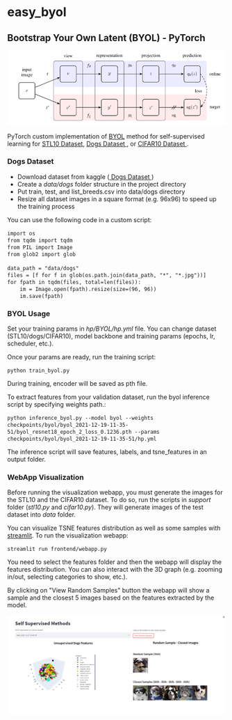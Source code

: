 # **easy_byol**

## **Bootstrap Your Own Latent (BYOL) - PyTorch**

<p align="center">
    <img src="static/byol_diagram.png" width="600px"></img>
</p>

PyTorch custom implementation of <a href="https://arxiv.org/abs/2006.07733">BYOL</a> method for self-supervised learning for <a href="https://cs.stanford.edu/~acoates/stl10/"> STL10 Dataset</a>, <a href="https://www.kaggle.com/michaelfumery/unlabeled-stanford-dags-dataset"> Dogs Dataset </a>, or <a href="https://www.cs.toronto.edu/~kriz/cifar.html"> CIFAR10 Dataset </a>.


### **Dogs Dataset**

* Download dataset from kaggle (<a href="https://www.kaggle.com/michaelfumery/unlabeled-stanford-dags-dataset"> Dogs Dataset </a>)
* Create a *data/dogs* folder structure in the project directory
* Put train, test, and list_breeds.csv into data/dogs directory
* Resize all dataset images in a square format (e.g. 96x96) to speed up the training process

You can use the following code in a custom script:
```
import os
from tqdm import tqdm
from PIL import Image
from glob2 import glob

data_path = "data/dogs"
files = [f for f in glob(os.path.join(data_path, "*", "*.jpg"))]
for fpath in tqdm(files, total=len(files)):
    im = Image.open(fpath).resize(size=(96, 96))
    im.save(fpath)
```


### **BYOL Usage**

Set your training params in *hp/BYOL/hp.yml* file. You can change dataset (STL10/dogs/CIFAR10), model backbone and training params (epochs, lr, scheduler, etc.). 

Once your params are ready, run the training script:

```
python train_byol.py
```
During training, encoder will be saved as pth file.

To extract features from your validation dataset, run the byol inference script by specifying weights path.:
```
python inference_byol.py --model byol --weights checkpoints/byol/byol_2021-12-19-11-35-51/byol_resnet18_epoch_2_loss_0.1236.pth --params checkpoints/byol/byol_2021-12-19-11-35-51/hp.yml
```

The inference script will save features, labels, and tsne_features in an output folder.

### **WebApp Visualization**

Before running the visualization webapp, you must generate the images for the STL10 and the CIFAR10 dataset. To do so, run the scripts in *support* folder (*stl10.py* and *cifar10.py*). They will generate images of the test dataset into *data* folder.


You can visualize TSNE features distribution as well as some samples with <a href="https://streamlit.io">streamlit</a>. To run the visualization webapp:

```
streamlit run frontend/webapp.py
```
You need to select the features folder and then the webapp will display the features distribution. You can also interact with the 3D graph (e.g. zooming in/out, selecting categories to show, etc.). 

By clicking on "View Random Samples" button the webapp will show a sample and the closest 5 images based on the features extracted by the model.

<p align="center">
    <img src="static/streamlit.jpg" width="700px"></img>
</p>
